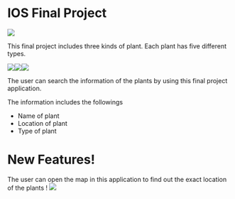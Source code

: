 # IOS Final Project
<img src=https://www.ncnu.edu.tw/ncnuweb/units/share/全校共用/web_material/images/banner/banner_16_1.gif>

This final project includes three kinds of plant.
Each plant has five different types.


<img src=http://sowhc.sow.org.tw/html/interp/name/name08/li-tzu/li-tzu1.jpg><img src=http://sowhc.sow.org.tw/html/observation/plant/a11plant/a111104-ga-dong/s203.JPG><img src=http://cs.hc.edu.tw/~ttps/htm/plant/4area/c6.files/image002.jpg>

The user can search the information of the plants by using this final project application.

The information includes the followings
  - Name of plant
  - Location of plant
  - Type of plant

# New Features!

The user can open the map in this application to find out the exact location of the plants !
<img src=https://secure.i.telegraph.co.uk/multimedia/archive/01514/map_1514129c.jpg>
